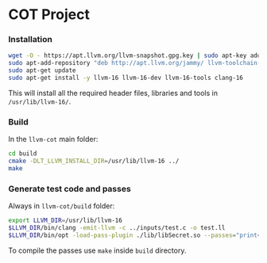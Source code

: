 COT Project
=========
### Installation
```bash
wget -O - https://apt.llvm.org/llvm-snapshot.gpg.key | sudo apt-key add -
sudo apt-add-repository "deb http://apt.llvm.org/jammy/ llvm-toolchain-jammy-16 main"
sudo apt-get update
sudo apt-get install -y llvm-16 llvm-16-dev llvm-16-tools clang-16
```
This will install all the required header files, libraries and tools in
`/usr/lib/llvm-16/`.

### Build
In the `llvm-cot` main folder:
```bash
cd build
cmake -DLT_LLVM_INSTALL_DIR=/usr/lib/llvm-16 ../
make
```
### Generate test code and passes
Always in `llvm-cot/build` folder:
```bash
export LLVM_DIR=/usr/lib/llvm-16
$LLVM_DIR/bin/clang -emit-llvm -c ../inputs/test.c -o test.ll
$LLVM_DIR/bin/opt -load-pass-plugin ./lib/libSecret.so --passes="print<inputsVector>" -disable-output test.ll
```
To compile the passes use `make` inside `build` directory.